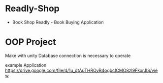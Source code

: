 # Readly-Shop
- Book Shop Readly -
Book Buying Application
# OOP Project 
Make with unity 
Database connection is necessary to operate

example Application
https://drive.google.com/file/d/1u_dtAuTHROvB4ogbcICMO8zl9FkxrJIS/view
